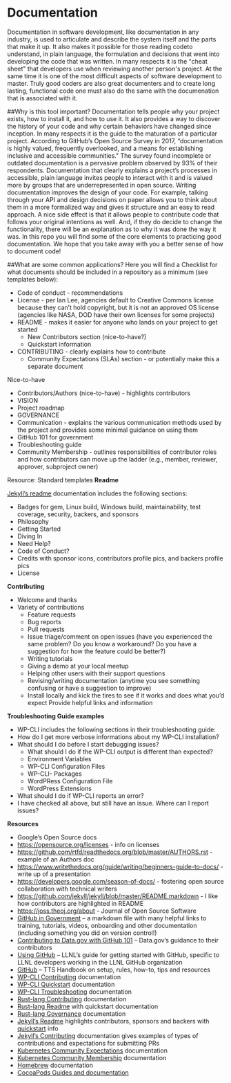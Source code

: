 # Documentation
Documentation in software development, like documentation in any industry, is used to articulate and describe the system itself and the parts that make it up. It also makes it possible for those reading codeto understand, in plain language, the formulation and decisions that went into developing the code that was written. In many respects it is the "cheat sheet" that developers use when reviewing another person's project. At the same time it is one of the most difficult aspects of software development to master. Truly good coders are also great documenters and to create long lasting, functional code one must also do the same with the documenation that is associated with it.

##Why is this tool important?
Documentation tells people why your project exists, how to install it, and how to use it. It also provides a way to discover the history of your code and why certain behaviors have changed since inception. In many respects it is the guide to the maturation of a particular project. According to GitHub’s Open Source Survey in 2017, “documentation is highly valued, frequently overlooked, and a means for establishing inclusive and accessible communities." The survey found incomplete or outdated documentation is a pervasive problem observed by 93% of their respondents. 
Documentation that clearly explains a project’s processes in accessible, plain language invites people to interact with it and is valued more by groups that are underrepresented in open source. 
Writing documentation improves the design of your code. For example, talking through your API and design decisions on paper allows you to think about them in a more formalized way and gives it structure and an easy to read approach. A nice side effect is that it allows people to contribute code that follows your original intentions as well. And, if they do decide to change the functionality, there will be an explanation as to why it was done the way it was. In this repo you will find some of the core elements to practicing good documentation. We hope that you take away with you a better sense of how to document code!
 
 ##What are some common applications?
Here you will find a Checklist for what documents should be included in a repository as a minimum (see templates below):
* Code of conduct - recommendations
* License - per Ian Lee, agencies default to Creative Commons license because they can’t hold copyright, but it is not an approved OS license (agencies like NASA, DOD have their own licenses for some projects)
* README - makes it easier for anyone who lands on your project to get started
   * New Contributors section (nice-to-have?)
   * Quickstart information
* CONTRIBUTING - clearly explains how to contribute
   * Community Expectations (SLAs) section - or potentially make this a separate document

Nice-to-have
* Contributors/Authors (nice-to-have) - highlights contributors
* VISION
* Project roadmap
* GOVERNANCE
* Communication - explains the various communication methods used by the project and provides some minimal guidance on using them
* GitHub 101 for government
* Troubleshooting guide
* Community Membership - outlines responsibilities of contributor roles and how contributors can move up the ladder (e.g., member, reviewer, approver, subproject owner)

Resource: Standard templates
**Readme**

[Jekyll’s readme](https://github.com/jekyll/jekyll) documentation includes the following sections:
* Badges for gem, Linux build, Windows build, maintainability, test coverage, security, backers, and sponsors
* Philosophy
* Getting Started
* Diving In
* Need Help?
* Code of Conduct?
* Credits with sponsor icons, contributors profile pics, and backers profile pics
* License

**Contributing**
* Welcome and thanks
* Variety of contributions
   * Feature requests
   * Bug reports
   * Pull requests
   * Issue triage/comment on open issues (have you experienced the same problem? Do you know a workaround? Do you have a suggestion for how the feature could be better?)
   * Writing tutorials
   * Giving a demo at your local meetup
   * Helping other users with their support questions
   * Revising/writing documentation (anytime you see something confusing or have a suggestion to improve)
   * Install locally and kick the tires to see if it works and does what you’d expect
Provide helpful links and information

**Troubleshooting Guide examples**
* WP-CLI includes the following sections in their troubleshooting guide:
* How do I get more verbose informations about my WP-CLI installation?
* What should I do before I start debugging issues?
   * What should I do if the WP-CLI output is different than expected?
   * Environment Variables
   * WP-CLI Configuration Files
   * WP-CLI- Packages
   * WordPRess Configuration File
   * WordPress Extensions
* What should I do if WP-CLI reports an error?
* I have checked all above, but still have an issue. Where can I report issues?

**Resources**
* Google’s Open Source docs
* https://opensource.org/licenses - info on licenses 
* https://github.com/rtfd/readthedocs.org/blob/master/AUTHORS.rst - example of an Authors doc
* https://www.writethedocs.org/guide/writing/beginners-guide-to-docs/ - write up of a presentation
* https://developers.google.com/season-of-docs/ - fostering open source collaboration with technical writers
* https://github.com/jekyll/jekyll/blob/master/README.markdown - I like how contributors are highlighted in README
* https://joss.theoj.org/about - Journal of Open Source Software
* [GitHub in Government](https://github.com/jbjonesjr/github-in-government/blob/master/github-training.md) – a markdown file with many helpful links to training, tutorials, videos, onboarding and other documentation (including something you did on version control!)
* [Contributing to Data.gov with GitHub 101](https://github.com/GSA/data.gov/wiki/Contributing-to-Data.gov-with-GitHub-101) – Data.gov’s guidance to their contributors
* [Using GitHub](https://software.llnl.gov/about/using-github/) – LLNL’s guide for getting started with GitHub, specific to LLNL developers working in the LLNL GitHub organization
* [GitHub](https://handbook.18f.gov/github/) – TTS Handbook on setup, rules, how-to, tips and resources
* [WP-CLI Contributing](https://make.wordpress.org/cli/handbook/contributing/) documentation
* [WP-CLI Quickstart](https://make.wordpress.org/cli/handbook/quick-start/) documentation
* [WP-CLI Troubleshooting](https://make.wordpress.org/cli/handbook/troubleshooting/) documentation
* [Rust-lang Contributing](https://github.com/rust-lang/rust/blob/master/CONTRIBUTING.md) documentation
* [Rust-lang Readme](https://github.com/rust-lang/rust) with quickstart documentation
* [Rust-lang Governance](https://www.rust-lang.org/governance) documentation
* [Jekyll’s Readme](https://github.com/jekyll/jekyll) highlights contributors, sponsors and backers with [quickstart](https://jekyllrb.com/docs/) info
* [Jekyll’s Contributing](https://jekyllrb.com/docs/contributing/) documentation gives examples of types of contributions and expectations for submitting PRs
* [Kubernetes Community Expectations](https://github.com/kubernetes/community/blob/master/contributors/guide/community-expectations.md) documentation
* [Kubernetes Community Membership](https://github.com/kubernetes/community/blob/master/community-membership.md) documentation 
* [Homebrew](https://docs.brew.sh/) documentation
* [CocoaPods Guides and documentation](https://guides.cocoapods.org/)

